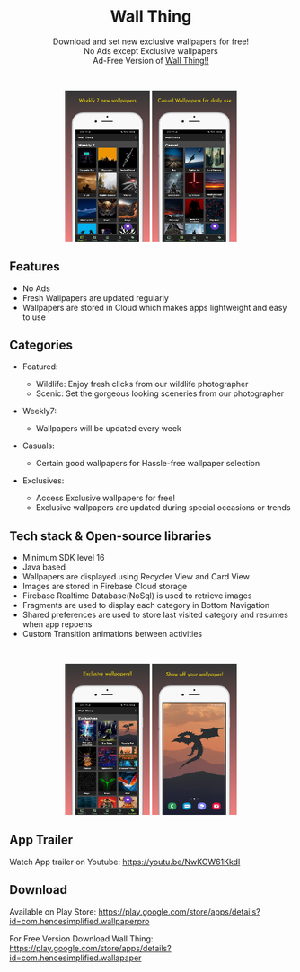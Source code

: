 <h1 align="center">Wall Thing</h1>

<p align="center">
  Download and set new exclusive wallpapers for free!</br>
  No Ads except Exclusive wallpapers</br>
  Ad-Free Version of <a href="https://github.com/praveen05git/WallThing">Wall Thing!!</a></br>
</p>
</br>

<p align="center">
  <img src="https://raw.githubusercontent.com/praveen05git/WallThing/master/screenshots/wallthing1.png" width="30%"/>
  <img src="https://raw.githubusercontent.com/praveen05git/WallThing/master/screenshots/wallthing2.png" width="30%"/>
</p>

## Features
- No Ads
- Fresh Wallpapers are updated regularly
- Wallpapers are stored in Cloud which makes apps lightweight and easy to use

## Categories
* Featured:
  * Wildlife: Enjoy fresh clicks from our wildlife photographer
  * Scenic: Set the gorgeous looking sceneries from our photographer

* Weekly7:
  * Wallpapers will be updated every week

* Casuals:
  * Certain good wallpapers for Hassle-free wallpaper selection

* Exclusives:
  * Access Exclusive wallpapers for free!
  * Exclusive wallpapers are updated during special occasions or trends

## Tech stack & Open-source libraries
- Minimum SDK level 16
- Java based
- Wallpapers are displayed using Recycler View and Card View
- Images are stored in Firebase Cloud storage
- Firebase Realtime Database(NoSql) is used to retrieve images
- Fragments are used to display each category in Bottom Navigation
- Shared preferences are used to store last visited category and resumes when app repoens
- Custom Transition animations between activities
</br>

<p align="center">
  <img src="https://raw.githubusercontent.com/praveen05git/WallThing/master/screenshots/wallthing3.png" width="30%" />
  <img src="https://raw.githubusercontent.com/praveen05git/WallThing/master/screenshots/wallthing4.png" width="30%" />
</p>

## App Trailer
Watch App trailer on Youtube: https://youtu.be/NwKOW61KkdI
</br>

## Download
Available on Play Store: https://play.google.com/store/apps/details?id=com.hencesimplified.wallpaperpro 
</br>

For Free Version Download Wall Thing: https://play.google.com/store/apps/details?id=com.hencesimplified.wallapaper
</br>
